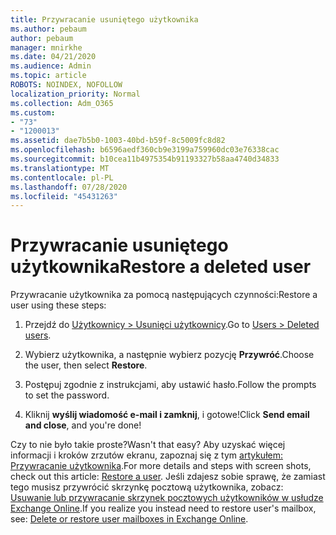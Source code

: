 ```yaml
---
title: Przywracanie usuniętego użytkownika
ms.author: pebaum
author: pebaum
manager: mnirkhe
ms.date: 04/21/2020
ms.audience: Admin
ms.topic: article
ROBOTS: NOINDEX, NOFOLLOW
localization_priority: Normal
ms.collection: Adm_O365
ms.custom:
- "73"
- "1200013"
ms.assetid: dae7b5b0-1003-40bd-b59f-8c5009fc8d82
ms.openlocfilehash: b6596aedf360cb9e3199a759960dc03e76338cac
ms.sourcegitcommit: b10cea11b4975354b91193327b58aa4740d34833
ms.translationtype: MT
ms.contentlocale: pl-PL
ms.lasthandoff: 07/28/2020
ms.locfileid: "45431263"
---
```

# <a name="restore-a-deleted-user"></a><span data-ttu-id="4c562-102">Przywracanie usuniętego użytkownika</span><span class="sxs-lookup"><span data-stu-id="4c562-102">Restore a deleted user</span></span>

<span data-ttu-id="4c562-103">Przywracanie użytkownika za pomocą następujących czynności:</span><span class="sxs-lookup"><span data-stu-id="4c562-103">Restore a user using these steps:</span></span>
  
1. <span data-ttu-id="4c562-104">Przejdź do [Użytkownicy \> Usunięci użytkownicy](https://admin.microsoft.com/adminportal/home#/deletedusers).</span><span class="sxs-lookup"><span data-stu-id="4c562-104">Go to [Users \> Deleted users](https://admin.microsoft.com/adminportal/home#/deletedusers).</span></span>

2. <span data-ttu-id="4c562-105">Wybierz użytkownika, a następnie wybierz pozycję **Przywróć**.</span><span class="sxs-lookup"><span data-stu-id="4c562-105">Choose the user, then select **Restore**.</span></span>

3. <span data-ttu-id="4c562-106">Postępuj zgodnie z instrukcjami, aby ustawić hasło.</span><span class="sxs-lookup"><span data-stu-id="4c562-106">Follow the prompts to set the password.</span></span>

4. <span data-ttu-id="4c562-107">Kliknij **wyślij wiadomość e-mail i zamknij**, i gotowe!</span><span class="sxs-lookup"><span data-stu-id="4c562-107">Click **Send email and close**, and you're done!</span></span>

<span data-ttu-id="4c562-108">Czy to nie było takie proste?</span><span class="sxs-lookup"><span data-stu-id="4c562-108">Wasn't that easy?</span></span> <span data-ttu-id="4c562-109">Aby uzyskać więcej informacji i kroków zrzutów ekranu, zapoznaj się z tym [artykułem: Przywracanie użytkownika](https://docs.microsoft.com/microsoft-365/admin/add-users/restore-user).</span><span class="sxs-lookup"><span data-stu-id="4c562-109">For more details and steps with screen shots, check out this article: [Restore a user](https://docs.microsoft.com/microsoft-365/admin/add-users/restore-user).</span></span> <span data-ttu-id="4c562-110">Jeśli zdajesz sobie sprawę, że zamiast tego musisz przywrócić skrzynkę pocztową użytkownika, zobacz: [Usuwanie lub przywracanie skrzynek pocztowych użytkowników w usłudze Exchange Online](https://docs.microsoft.com/exchange/recipients-in-exchange-online/delete-or-restore-mailboxes).</span><span class="sxs-lookup"><span data-stu-id="4c562-110">If you realize you instead need to restore user's mailbox, see: [Delete or restore user mailboxes in Exchange Online](https://docs.microsoft.com/exchange/recipients-in-exchange-online/delete-or-restore-mailboxes).</span></span>